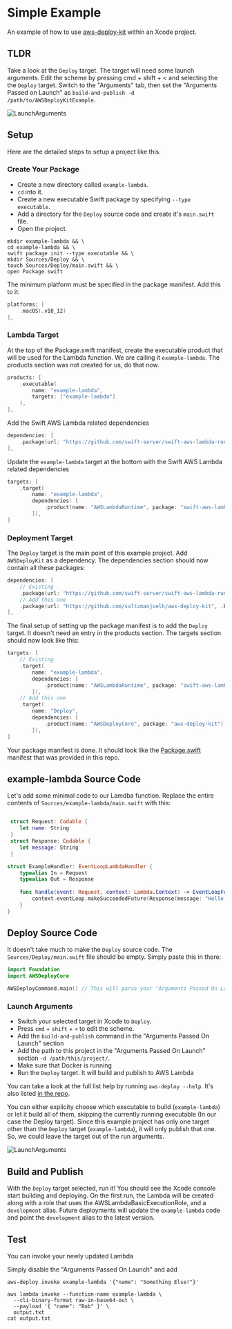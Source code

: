 # Simple Example

An example of how to use [aws-deploy-kit](https://github.com/saltzmanjoelh/aws-deploy-kit) within an Xcode project.

## TLDR

Take a look at the `Deploy` target. The target will need some launch arguments. Edit the scheme by pressing cmd + shift + < and selecting the the `Deploy` target. Switch to the "Arguments" tab, then set the "Arguments Passed on Launch" as `build-and-publish -d /path/to/AWSDeployKitExample`.

![LaunchArguments](LaunchArguments.png)

## Setup
Here are the detailed steps to setup a project like this.

### Create Your Package

* Create a new directory called `example-lambda`.
* `cd` into it.
* Create a new executable Swift package by specifying `--type executable`.
* Add a directory for the `Deploy` source code and create it's `main.swift` file.
* Open the project.

```shell
mkdir example-lambda && \
cd example-lambda && \
swift package init --type executable && \
mkdir Sources/Deploy && \
touch Sources/Deploy/main.swift && \
open Package.swift
```

The minimum platform must be specified in the package manifest. Add this to it:

```swift
platforms: [
    .macOS(.v10_12)
],
```

### Lambda Target

At the top of the Package.swift manifest, create the executable product that will be used for the Lambda function. We are calling it `example-lambda`. The products section was not created for us, do that now.  

```swift
products: [
    .executable(
        name: "example-lambda",
        targets: ["example-lambda"]
    ),
],
```

Add the Swift AWS Lambda related dependencies

```swift
dependencies: [
    .package(url: "https://github.com/swift-server/swift-aws-lambda-runtime.git", .branch("main")),
],
```

Update the `example-lambda` target at the bottom with the Swift AWS Lambda related dependencies

```swift
targets: [
    .target(
        name: "example-lambda",
        dependencies: [
            .product(name: "AWSLambdaRuntime", package: "swift-aws-lambda-runtime"),
        ]),
]
```

### Deployment Target

The `Deploy` target is the main point of this example project. Add `AWSDeployKit` as a dependency. The dependencies section should now contain all these packages:

```swift
dependencies: [
    // Existing
    .package(url: "https://github.com/swift-server/swift-aws-lambda-runtime.git", .branch("main")),
    // Add this one
    .package(url: "https://github.com/saltzmanjoelh/aws-deploy-kit", .branch("main")),
],
```

The final setup of setting up the package manifest is to add the `Deploy` target. It doesn't need an entry in the products section. The targets section should now look like this:

```swift
targets: [
    // Existing
    .target(
        name: "example-lambda",
        dependencies: [
            .product(name: "AWSLambdaRuntime", package: "swift-aws-lambda-runtime"),
        ]),
    // Add this one
    .target(
        name: "Deploy",
        dependencies: [
            .product(name: "AWSDeployCore", package: "aws-deploy-kit"),
        ]),
]
```

Your package manifest is done. It should look like the [Package.swift](Package.swift) manifest that was provided in this repo. 

## example-lambda Source Code

Let's add some minimal code to our Lamdba function. Replace the entire contents of `Sources/example-lambda/main.swift` with this:

```swift

 struct Request: Codable {
    let name: String
 }
 struct Response: Codable {
    let message: String
 }

struct ExampleHandler: EventLoopLambdaHandler {
    typealias In = Request
    typealias Out = Response
    
    func handle(event: Request, context: Lambda.Context) -> EventLoopFuture<Response> {
        context.eventLoop.makeSucceededFuture(Response(message: "Hello, \(event.name)"))
    }
}
 ```

 ## Deploy Source Code
 
 It doesn't take much to make the `Deploy` source code. The `Sources/Deploy/main.swift` file should be empty. Simply paste this in there:

 ```swift
 import Foundation
 import AWSDeployCore

 AWSDeployCommand.main() // This will parse your "Arguments Passed On Launch" in the Edit Scheme window

```

### Launch Arguments

* Switch your selected target in Xcode to `Deploy`.
* Press `cmd` + `shift` + `<` to edit the scheme.
* Add the `build-and-publish` command in the "Arguments Passed On Launch" section
* Add the path to this project in the "Arguments Passed On Launch" section `-d /path/this/project/`. 
* Make sure that Docker is running
* Run the `Deploy` target. It will build and publish to AWS Lambda


You can take a look at the full list help by running `aws-deploy --help`. It's also listed [in the repo](https://github.com/saltzmanjoelh/aws-deploy-kit/blob/main/README.md).

You can either explicity choose which executable to build (`example-lambda`) or let it build all of them, skipping the currently running executable (In our case the Deploy target). Since this example project has only one target other than the `Deploy` target (`example-lambda`), it will only publish that one. So, we could leave the target out of the run arguments.

![LaunchArguments](LaunchArguments.png)

## Build and Publish

With the `Deploy` target selected, run it! You should see the Xcode console start building and deploying. On the first run, the Lambda will be created along with a role that uses the AWSLambdaBasicExecutionRole, and a `development` alias. Future deployments will update the `example-lambda` code and point the `development` alias to the latest version.


## Test

You can invoke your newly updated Lambda

Simply disable the "Arguments Passed On Launch" and add

`aws-deploy invoke example-lambda '{"name": "Something Else!"}'`

```shell
aws lambda invoke --function-name example-lambda \
  --cli-binary-format raw-in-base64-out \
  --payload '{ "name": "Bob" }' \
  output.txt
cat output.txt
```

